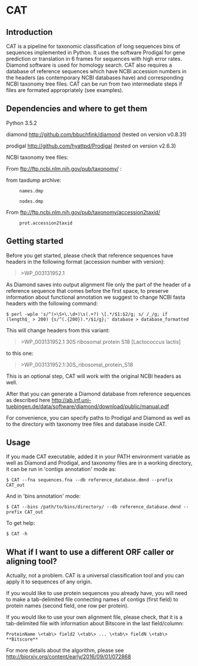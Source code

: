 # CAT

## Introduction

CAT is a pipeline for taxonomic classification of long sequences bins of sequences implemented in Python. It uses the software Prodigal for gene prediction or translation in 6 frames for sequences with high error rates. Diamond software is used for homology search. CAT also requires a database of reference sequences which have NCBI accession numbers in the headers (as contemporary NCBI databases have) and corresponding NCBI taxonomy tree files. CAT can be run from two intermediate steps if files are formated appropriately (see examples).

## Dependencies and where to get them

Python 3.5.2

diamond	http://github.com/bbuchfink/diamond  (tested on version v0.8.31)

prodigal	http://github.com/hyattpd/Prodigal  (tested on version v2.6.3)

NCBI taxonomy tree files:

From ftp://ftp.ncbi.nlm.nih.gov/pub/taxonomy/ :

from taxdump archive:

 		 names.dmp 
	
 		 nodes.dmp
	
From ftp://ftp.ncbi.nlm.nih.gov/pub/taxonomy/accession2taxid/

 		 prot.accession2taxid

## Getting started

Before you get started, please check that reference sequences have headers in the following format (accession number with version):

>\>WP_003131952.1 <and anything else>

As Diamond saves into output alignment file only the part of the header of a reference sequence that comes before the first space, to preserve information about functional annotation we suggest to change NCBI fasta headers with the following command:

	$ perl -wple 's/^(>\S+\.\d+)\s(.+?) \[.*/$1:$2/g; s/ /_/g; if (length$_ > 200) {s/^(.{200}).*/$1/g};' database > database_formatted

This will change headers from this variant:

>\>WP_003131952.1 30S ribosomal protein S18 [Lactococcus lactis]

to this one:

>\>WP_003131952.1:30S_ribosomal_protein_S18

This is an optional step, CAT will work with the original NCBI headers as well.

After that you can generate a Diamond database from reference sequences as described here http://ab.inf.uni-tuebingen.de/data/software/diamond/download/public/manual.pdf

For convenience, you can specify paths to Prodigal and Diamond as well as to the directory with taxonomy tree files and database inside CAT.

## Usage

If you made CAT executable, added it in your PATH environment variable as well as Diamond and Prodigal, and taxonomy files are in a working directory, it can be run in 'contigs annotation' mode as:

	$ CAT --fna sequences.fna --db reference_database.dmnd --prefix CAT_out

And in 'bins annotation' mode:

	$ CAT --bins /path/to/bins/directory/ --db reference_database.dmnd --prefix CAT_out

To get help:

	$ CAT -h

## What if I want to use a different ORF caller or aligning tool?

Actually, not a problem. CAT is a universal classification tool and you can apply it to sequences of any origin.

If you would like to use protein sequences you already have, you will need to make a tab-delimited file connecting names of contigs (first field) to protein names (second field, one row per protein). 

If you would like to use your own alignment file, please check, that it is a tab-delimited file with information about Bitscore in the last field/column:

	ProteinName \<tab\> field2 \<tab\> ... \<tab\> fieldN \<tab\> **Bitscore**


For more details about the algorithm, please see http://biorxiv.org/content/early/2016/09/01/072868

